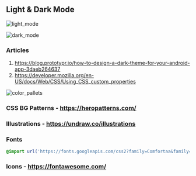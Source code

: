 ## Light & Dark Mode

![light_mode](https://i.imgur.com/4jwF1Kd.png)

![dark_mode](https://i.imgur.com/rAnsiaS.png)

### Articles

1. https://blog.prototypr.io/how-to-design-a-dark-theme-for-your-android-app-3daeb264637
2. https://developer.mozilla.org/en-US/docs/Web/CSS/Using_CSS_custom_properties

![color_pallets](https://miro.medium.com/max/1400/1*S_wmSAxhVjGv3bWN6hd4Ag.jpeg)


### CSS BG Patterns - https://heropatterns.com/

### Illustrations - https://undraw.co/illustrations

### Fonts 

```css
@import url('https://fonts.googleapis.com/css2?family=Comfortaa&family=Kaushan+Script&family=Oswald&display=swap');
```

### Icons - https://fontawesome.com/
